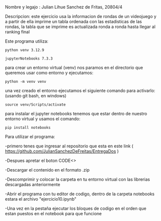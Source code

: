 Nombre y legajo : Julian Lihue Sanchez de Fritas, 20804/4


Descripcion: este ejercicio usa la informacion de rondas de un videojuego y a partir de ella imprime un tabla ordenada con las estadisticas de las rondas, la tabla que se imprime es actualizada ronda a ronda hasta llegar al ranking final

Este programa utiliza: 

    python venv 3.12.9

    jupyterNotebooks 7.3.3

para crear un entorno virtual (venv) nos paramos en el directorio que queremos usar como entorno y ejecutamos:

    python -m venv venv


una vez creado el entorno ejecutamos el siguiente comando para activarlo: (usando git bash, en windows)

    source venv/Scripts/activate


para instalar el jupyter notebooks tenemos que estar dentro de nuestro entorno virtual y usamos el comando:

    pip install notebooks


Para utilizar el programa:


-primero tenes que ingresar al repositorio que esta en este link ( https://github.com/JulianSanchezDeFreitas/EntregaDos )

-Despues apretar el boton CODE<> 

-Descargar el contenido en el formato .zip

-Descomprimir y colocar la carpeta en tu entorno virtual con las librerias descargadas anteriormente

-Abrir el programa con tu editor de codigo, dentro de la carpeta notebooks estara el archivo "ejercicio10.ipynb"

-Una vez en la pestaña ejecutar los bloques de codigo en el orden que estan puestos en el notebook para que funcione
